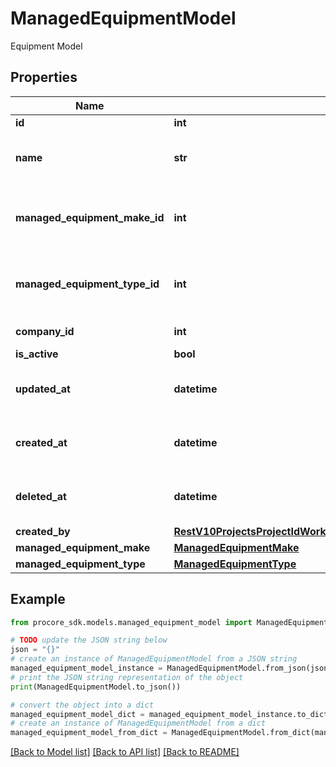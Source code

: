 # ManagedEquipmentModel

Equipment Model

## Properties

Name | Type | Description | Notes
------------ | ------------- | ------------- | -------------
**id** | **int** | ID | [optional] 
**name** | **str** | Name of the equipment model | [optional] 
**managed_equipment_make_id** | **int** | Equipment make ID the model is associated to | [optional] 
**managed_equipment_type_id** | **int** | Equipment type ID the model is associated to | [optional] 
**company_id** | **int** | Company ID | [optional] 
**is_active** | **bool** | Is Active | [optional] 
**updated_at** | **datetime** | Date the equipment model was updated | [optional] 
**created_at** | **datetime** | Date the equipment model was created | [optional] 
**deleted_at** | **datetime** | Date the equipment model was deleted | [optional] 
**created_by** | [**RestV10ProjectsProjectIdWorkLogsGet200ResponseInnerCreatedBy**](RestV10ProjectsProjectIdWorkLogsGet200ResponseInnerCreatedBy.md) |  | [optional] 
**managed_equipment_make** | [**ManagedEquipmentMake**](ManagedEquipmentMake.md) |  | [optional] 
**managed_equipment_type** | [**ManagedEquipmentType**](ManagedEquipmentType.md) |  | [optional] 

## Example

```python
from procore_sdk.models.managed_equipment_model import ManagedEquipmentModel

# TODO update the JSON string below
json = "{}"
# create an instance of ManagedEquipmentModel from a JSON string
managed_equipment_model_instance = ManagedEquipmentModel.from_json(json)
# print the JSON string representation of the object
print(ManagedEquipmentModel.to_json())

# convert the object into a dict
managed_equipment_model_dict = managed_equipment_model_instance.to_dict()
# create an instance of ManagedEquipmentModel from a dict
managed_equipment_model_from_dict = ManagedEquipmentModel.from_dict(managed_equipment_model_dict)
```
[[Back to Model list]](../README.md#documentation-for-models) [[Back to API list]](../README.md#documentation-for-api-endpoints) [[Back to README]](../README.md)


